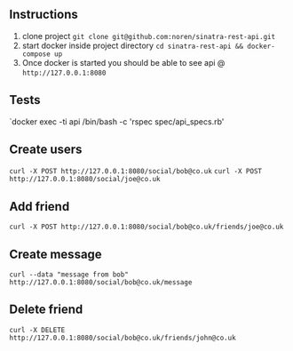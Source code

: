 ## Instructions
1. clone project
`git clone git@github.com:noren/sinatra-rest-api.git`
2. start docker inside project directory 
`cd sinatra-rest-api && docker-compose up`
3. Once docker is started you should be able to see api @
`http://127.0.0.1:8080`


## Tests
`docker exec -ti api /bin/bash -c 'rspec spec/api_specs.rb'

## Create users
`curl -X POST http://127.0.0.1:8080/social/bob@co.uk`
`curl -X POST http://127.0.0.1:8080/social/joe@co.uk`

## Add friend 
`curl -X POST http://127.0.0.1:8080/social/bob@co.uk/friends/joe@co.uk`

## Create message
`curl --data "message from bob" http://127.0.0.1:8080/social/bob@co.uk/message`

## Delete friend
`curl -X DELETE http://127.0.0.1:8080/social/bob@co.uk/friends/john@co.uk`

